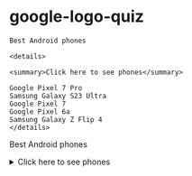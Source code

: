 # google-logo-quiz

```
Best Android phones

<details>

<summary>Click here to see phones</summary>

Google Pixel 7 Pro
Samsung Galaxy S23 Ultra
Google Pixel 7
Google Pixel 6a
Samsung Galaxy Z Flip 4
</details>
```

Best Android phones

<details>

<summary>Click here to see phones</summary>
Google Pixel 7 Pro
Samsung Galaxy S23 Ultra
Google Pixel 7
Google Pixel 6a
Samsung Galaxy Z Flip 4

</details>